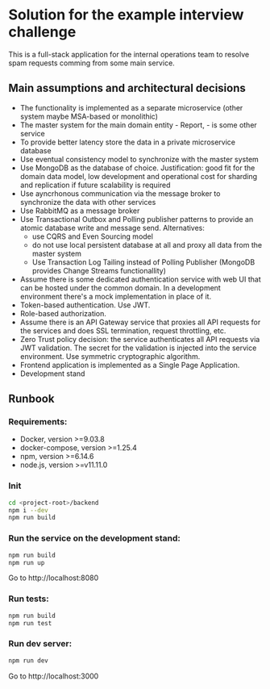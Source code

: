 # Solution for the example interview challenge

This is a full-stack application for the internal operations team to resolve spam requests comming from some main service.

## Main assumptions and architectural decisions

- The functionality is implemented as a separate microservice (other system maybe MSA-based or monolithic)
- The master system for the main domain entity - Report, - is some other service
- To provide better latency store the data in a private microservice database
- Use eventual consistency model to synchronize with the master system
- Use MongoDB as the database of choice. Justification: good fit for the domain data model, low development and operational cost for sharding and replication if future scalability is required
- Use ayncrhonous communication via the message broker to synchronize the data with other services
- Use RabbitMQ as a message broker
- Use Transactional Outbox and Polling publisher patterns to provide an atomic database write and message send. Alternatives:
  - use CQRS and Even Sourcing model
  - do not use local persistent database at all and proxy all data from the master system
  - Use Transaction Log Tailing instead of Polling Publisher (MongoDB provides Change Streams functionallity)
- Assume there is some dedicated authentication service with web UI that can be hosted under the common domain. In a development environment there's a mock implementation in place of it.
- Token-based authentication. Use JWT.
- Role-based authorization. 
- Assume there is an API Gateway service that proxies all API requests for the services and does SSL termination, request throttling, etc.
- Zero Trust policy decision: the service authenticates all API requests via JWT validation. The secret for the validation is injected into the service environment. Use symmetric cryptographic algorithm.
- Frontend application is implemented as a Single Page Application.
- Development stand

## Runbook

### Requirements:
- Docker, version >=9.03.8
- docker-compose, version >=1.25.4
- npm, version >=6.14.6
- node.js, version >=v11.11.0

### Init

```bash
cd <project-root>/backend
npm i --dev
npm run build
```

### Run the service on the development stand:

```bash
npm run build
npm run up 
```

Go to http://localhost:8080

### Run tests:

```bash
npm run build
npm run test
```

### Run dev server:

```bash
npm run dev
```

Go to http://localhost:3000
